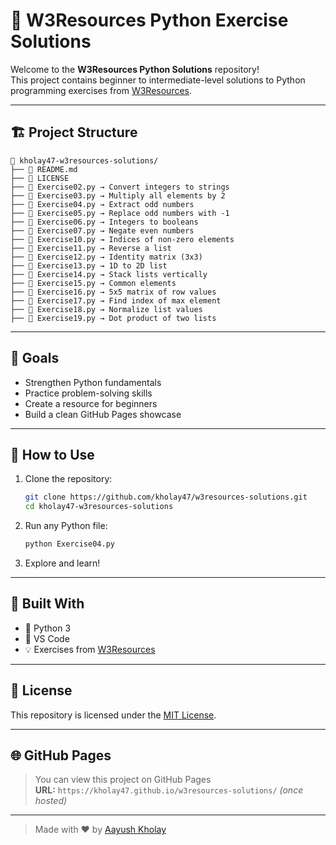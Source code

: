 # 🧠 W3Resources Python Exercise Solutions

Welcome to the **W3Resources Python Solutions** repository!  
This project contains beginner to intermediate-level solutions to Python programming exercises from [W3Resources](https://www.w3resource.com/).

---

## 🏗️ Project Structure

```
📁 kholay47-w3resources-solutions/
├── 📜 README.md
├── 📜 LICENSE
├── 🧩 Exercise02.py → Convert integers to strings
├── 🧩 Exercise03.py → Multiply all elements by 2
├── 🧩 Exercise04.py → Extract odd numbers
├── 🧩 Exercise05.py → Replace odd numbers with -1
├── 🧩 Exercise06.py → Integers to booleans
├── 🧩 Exercise07.py → Negate even numbers
├── 🧩 Exercise10.py → Indices of non-zero elements
├── 🧩 Exercise11.py → Reverse a list
├── 🧩 Exercise12.py → Identity matrix (3x3)
├── 🧩 Exercise13.py → 1D to 2D list
├── 🧩 Exercise14.py → Stack lists vertically
├── 🧩 Exercise15.py → Common elements
├── 🧩 Exercise16.py → 5x5 matrix of row values
├── 🧩 Exercise17.py → Find index of max element
├── 🧩 Exercise18.py → Normalize list values
├── 🧩 Exercise19.py → Dot product of two lists
```

---

## 🎯 Goals

- Strengthen Python fundamentals
- Practice problem-solving skills
- Create a resource for beginners
- Build a clean GitHub Pages showcase

---

## 🚀 How to Use

1. Clone the repository:
   ```bash
   git clone https://github.com/kholay47/w3resources-solutions.git
   cd kholay47-w3resources-solutions
   ```

2. Run any Python file:
   ```bash
   python Exercise04.py
   ```

3. Explore and learn!

---

## 🧱 Built With

- 🐍 Python 3
- 📝 VS Code
- 💡 Exercises from [W3Resources](https://www.w3resource.com/)

---

## 📄 License

This repository is licensed under the [MIT License](./LICENSE).

---

## 🌐 GitHub Pages

> You can view this project on GitHub Pages  
**URL:** `https://kholay47.github.io/w3resources-solutions/` *(once hosted)*

---

> Made with ❤️ by [Aayush Kholay](https://github.com/kholay47)
